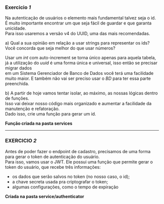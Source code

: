 ### Exercicio *1*

Na autenticação de usuários o elemento mais fundamental talvez seja o id.</br>
É muito importante encontrar um que seja fácil de guardar e que garanta unicidade.</br>
Para isso usaremos a versão v4 do UUID, uma das mais recomendadas. </br>


a) Qual a sua opinião em relação a usar strings para representar os ids? </br>
Você concorda que seja melhor do que usar números?</br>

Usar um *int* com auto-increment se torna único apenas para aquela tabela,</br>
já a utilização do *uuid* é uma forma única e universal, isso então se precisar migrar dados</br>
em um Sistema Gerenciador de Banco de Dados você terá uma facilidade muito maior. E também não vai ser preciso usar o *BD* para ter essa parte preenchida.

b) A partir de hoje vamos tentar isolar, ao máximo, as nossas lógicas dentro de funções. </br>
Isso vai deixar nosso código mais organizado e aumentar a facilidade da manutenção e refatoração. </br>
Dado isso, crie uma função para gerar um id. 

**Função criada na pasta services**

---

### EXERCICIO *2*

Antes de poder fazer o endpoint de cadastro, precisamos de uma forma para gerar o token de autenticação do usuário.  </br>
Para isso, vamos usar o JWT. Ele possui uma função que permite gerar o token do usuário, que recebe três informações: </br>

- os dados que serão salvos no token (no nosso caso, o id); </br>
- a chave secreta usada pra criptografar o token; </br>
- algumas configurações, como o tempo de expiração </br>

**Criada na pasta service/authenticator**